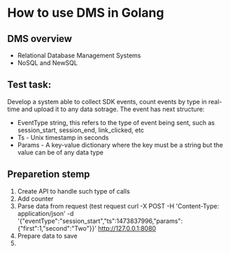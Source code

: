# How to use DMS in Golang
## DMS overview
* Relational Database Management Systems
* NoSQL and NewSQL

## Test task:
Develop a system able to collect SDK events, count events by type in real-time and upload it to any data sotrage.
The event has next structure:

* EventType string, this refers to the type of event being sent, such as session_start, session_end, link_clicked, etc
* Ts - Unix timestamp in seconds
* Params - A key-value dictionary where the key must be a string but the value can be of any data type

## Preparetion stemp
1. Create API to handle such type of calls
2. Add counter
3. Parse data from request (test request curl -X POST -H 'Content-Type: application/json' -d '{"eventType":"session_start","ts":1473837996,"params":{"first":1,"second":"Two"}}' http://127.0.0.1:8080
4. Prepare data to save
5. 

